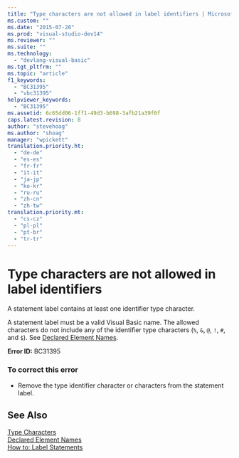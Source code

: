 ```yaml
---
title: "Type characters are not allowed in label identifiers | Microsoft Docs"
ms.custom: ""
ms.date: "2015-07-20"
ms.prod: "visual-studio-dev14"
ms.reviewer: ""
ms.suite: ""
ms.technology: 
  - "devlang-visual-basic"
ms.tgt_pltfrm: ""
ms.topic: "article"
f1_keywords: 
  - "BC31395"
  - "vbc31395"
helpviewer_keywords: 
  - "BC31395"
ms.assetid: 6c65dd06-1ff1-49d3-b698-3afb21a39f0f
caps.latest.revision: 8
author: "stevehoag"
ms.author: "shoag"
manager: "wpickett"
translation.priority.ht: 
  - "de-de"
  - "es-es"
  - "fr-fr"
  - "it-it"
  - "ja-jp"
  - "ko-kr"
  - "ru-ru"
  - "zh-cn"
  - "zh-tw"
translation.priority.mt: 
  - "cs-cz"
  - "pl-pl"
  - "pt-br"
  - "tr-tr"
---
```

# Type characters are not allowed in label identifiers
A statement label contains at least one identifier type character.  
  
 A statement label must be a valid Visual Basic name. The allowed characters do not include any of the identifier type characters (`%`, `&`, `@`, `!`, `#`, and `$`). See [Declared Element Names](/dotnet/visual-basic/programming-guide/language-features/declared-elements/declared-element-names).  
  
 **Error ID:** BC31395  
  
### To correct this error  
  
-   Remove the type identifier character or characters from the statement label.  
  
## See Also  
 [Type Characters](/dotnet/visual-basic/programming-guide/language-features/data-types/type-characters)   
 [Declared Element Names](/dotnet/visual-basic/programming-guide/language-features/declared-elements/declared-element-names)   
 [How to: Label Statements](http://msdn.microsoft.com/en-us/Library/38f1ff43-2054-42cb-963b-1998e60c6ed4)